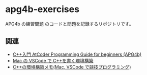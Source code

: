 # apg4b-exercises

APG4b の練習問題 のコードと問題を記録するリポジトリです。

## 関連

- [C++入門 AtCoder Programming Guide for beginners (APG4b)](https://atcoder.jp/contests/apg4b/tasks/APG4b_a)
- [Mac の VSCode で C++を書く環境構築](https://www.sambaiz.net/article/252/)
- [C++の環境構築メモ(Mac, VSCode で競技プログラミング)](https://zenn.dev/takuho/articles/cea703bde06732)
